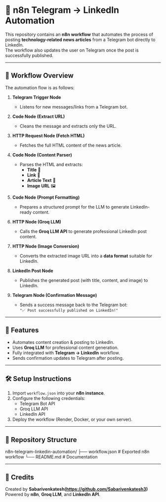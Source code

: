 # 🤖 n8n Telegram → LinkedIn Automation

This repository contains an **n8n workflow** that automates the process of posting **technology-related news articles** from a Telegram bot directly to LinkedIn.  
The workflow also updates the user on Telegram once the post is successfully published.

---

## 📌 Workflow Overview

The automation flow is as follows:

1. **Telegram Trigger Node**  
   - Listens for new messages/links from a Telegram bot.

2. **Code Node (Extract URL)**  
   - Cleans the message and extracts only the URL.

3. **HTTP Request Node (Fetch HTML)**  
   - Fetches the full HTML content of the news article.

4. **Code Node (Content Parser)**  
   - Parses the HTML and extracts:
     - **Title** 📰  
     - **Link** 🔗  
     - **Article Text** 📄  
     - **Image URL** 🖼️  

5. **Code Node (Prompt Formatting)**  
   - Prepares a structured prompt for the LLM to generate LinkedIn-ready content.

6. **HTTP Node (Groq LLM)**  
   - Calls the **Groq LLM API** to generate professional LinkedIn post content.

7. **HTTP Node (Image Conversion)**  
   - Converts the extracted image URL into a **data format** suitable for LinkedIn.

8. **LinkedIn Post Node**  
   - Publishes the generated post (with title, content, and image) to LinkedIn.

9. **Telegram Node (Confirmation Message)**  
   - Sends a success message back to the Telegram bot:  
     `"✅ Post successfully published on LinkedIn!"`

---

## 🚀 Features
- Automates content creation & posting to LinkedIn.  
- Uses **Groq LLM** for professional content generation.  
- Fully integrated with **Telegram → LinkedIn** workflow.  
- Sends confirmation updates to Telegram after posting.  

---

## 🛠️ Setup Instructions
1. Import `workflow.json` into your **n8n instance**.  
2. Configure the following credentials:
   - Telegram Bot API
   - Groq LLM API
   - LinkedIn API
3. Deploy the workflow (Render, Docker, or your own server).  

---

## 📂 Repository Structure
n8n-telegram-linkedin-automation/
├── workflow.json # Exported n8n workflow
└── README.md # Documentation


---

## 🙌 Credits
Created by **Sabarivenkatesh(https://github.com/Sabarivenkatesh3)**  
Powered by **n8n**, **Groq LLM**, and **LinkedIn API**.

